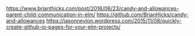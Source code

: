 https://www.brianthicks.com/post/2016/06/23/candy-and-allowances-parent-child-communication-in-elm/
https://github.com/BrianHicks/candy-and-allowances
https://jasonneylon.wordpress.com/2015/11/08/quickly-create-github-io-pages-for-your-elm-projects/
